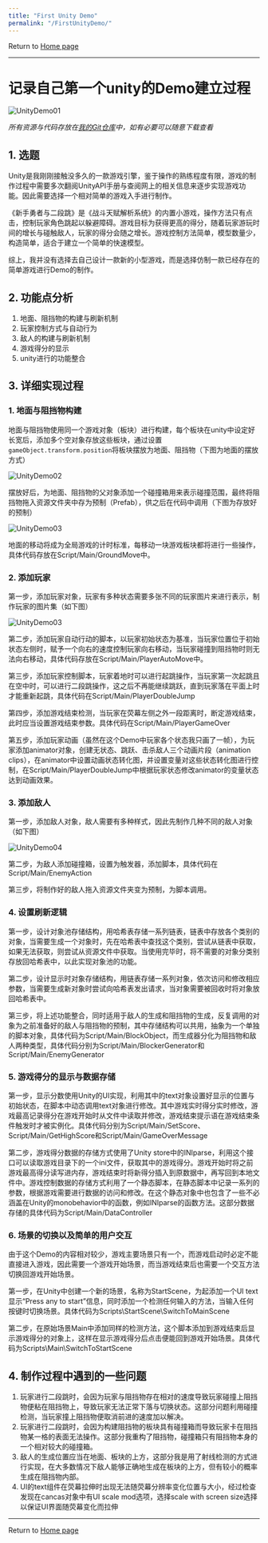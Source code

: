 ```yaml
---
title: "First Unity Demo"
permalink: "/FirstUnityDemo/"
---
```


Return to [Home page](https://Ginkgo51253.github.io/Home)

---

# 记录自己第一个unity的Demo建立过程


![UnityDemo01](https://github.com/Ginkgo51253/Ginkgo51253.github.io/blob/master/Pictures/FirstUnityDemo01.PNG?raw=true)


<i>所有资源与代码存放在[我的Git仓库](https://github.com/Ginkgo51253/GK_storage/blob/master/新手勇者与二段跳.zip)中，如有必要可以随意下载查看</i>

## 1. 选题

Unity是我刚刚接触没多久的一款游戏引擎，鉴于操作的熟练程度有限，游戏的制作过程中需要多次翻阅UnityAPI手册与查阅网上的相关信息来逐步实现游戏功能。因此需要选择一个相对简单的游戏入手进行制作。

《新手勇者与二段跳》是《战斗天赋解析系统》的内置小游戏，操作方法只有点击，控制玩家角色跳起以躲避障碍。游戏目标为获得更高的得分，随着玩家游玩时间的增长与碰触敌人，玩家的得分会随之增长。游戏控制方法简单，模型数量少，构造简单，适合于建立一个简单的快速模型。  

综上，我并没有选择去自己设计一款新的小型游戏，而是选择仿制一款已经存在的简单游戏进行Demo的制作。

## 2. 功能点分析

1. 地面、阻挡物的构建与刷新机制
2. 玩家控制方式与自动行为
3. 敌人的构建与刷新机制
4. 游戏得分的显示
5. unity进行的功能整合

## 3. 详细实现过程

### 1. 地面与阻挡物构建

地面与阻挡物使用同一个游戏对象（板块）进行构建，每个板块在unity中设定好长宽后，添加多个空对象存放这些板块，通过设置```gameObject.transform.position```将板块摆放为地面、阻挡物（下图为地面的摆放方式）


![UnityDemo02](https://github.com/Ginkgo51253/Ginkgo51253.github.io/blob/master/Pictures/FirstUnityDemo02.PNG?raw=true)


摆放好后，为地面、阻挡物的父对象添加一个碰撞箱用来表示碰撞范围，最终将阻挡物拖入资源文件夹中存为预制（Prefab），供之后在代码中调用（下图为存放好的预制）


![UnityDemo03](https://github.com/Ginkgo51253/Ginkgo51253.github.io/blob/master/Pictures/FirstUnityDemo03.PNG?raw=true)


地面的移动将成为全局游戏的计时标准，每移动一块游戏板块都将进行一些操作，具体代码存放在Script/Main/GroundMove中。

### 2. 添加玩家

第一步，添加玩家对象，玩家有多种状态需要多张不同的玩家图片来进行表示，制作玩家的图片集（如下图）


![UnityDemo03](https://github.com/Ginkgo51253/Ginkgo51253.github.io/blob/master/Pictures/FirstUnityDemo05.PNG?raw=true)


第二步，添加玩家自动行动的脚本，以玩家初始状态为基准，当玩家位置位于初始状态左侧时，赋予一个向右的速度控制玩家向右移动，当玩家碰撞到阻挡物时则无法向右移动，具体代码存放在Script/Main/PlayerAutoMove中。

第三步，添加玩家控制脚本，玩家着地时可以进行起跳操作，当玩家第一次起跳且在空中时，可以进行二段跳操作，这之后不再能继续跳跃，直到玩家落在平面上时才能重新起跳，具体代码在Script/Main/PlayerDoubleJump

第四步，添加游戏结束检测，当玩家在荧幕左侧之外一段距离时，断定游戏结束，此时应当设置游戏结束参数。具体代码在Script/Main/PlayerGameOver

第五步，添加玩家动画（虽然在这个Demo中玩家各个状态我只画了一帧），为玩家添加animator对象，创建无状态、跳跃、击杀敌人三个动画片段（animation clips），在animator中设置动画状态转化图，并设置变量对这些状态转化图进行控制，在Script/Main/PlayerDoubleJump中根据玩家状态修改animator的变量状态达到动画效果。

### 3. 添加敌人

第一步，添加敌人对象，敌人需要有多种样式，因此先制作几种不同的敌人对象（如下图）


![UnityDemo04](https://github.com/Ginkgo51253/Ginkgo51253.github.io/blob/master/Pictures/FirstUnityDemo04.PNG?raw=true)


第二步，为敌人添加碰撞箱，设置为触发器，添加脚本，具体代码在Script/Main/EnemyAction

第三步，将制作好的敌人拖入资源文件夹变为预制，为脚本调用。

### 4. 设置刷新逻辑

第一步，设计对象池存储结构，用哈希表存储一系列链表，链表中存放各个类别的对象，当需要生成一个对象时，先在哈希表中查找这个类别，尝试从链表中获取，如果无法获取，则尝试从资源文件中获取。当使用完毕时，将不需要的对象分类别存放回哈希表中，以此实现对象池的功能。

第二步，设计显示时对象存储结构，用链表存储一系列对象，依次访问和修改相应参数，当需要生成新对象时尝试向哈希表发出请求，当对象需要被回收时将对象放回哈希表中。

第三步，将上述功能整合，同时适用于敌人的生成和阻挡物的生成，反复调用的对象为之前准备好的敌人与阻挡物的预制，其中存储结构可以共用，抽象为一个单独的脚本对象，具体代码为Script/Main/BlockObject，而生成器分化为阻挡物和敌人两种类型，具体代码分别为Script/Main/BlockerGenerator和Script/Main/EnemyGenerator

### 5. 游戏得分的显示与数据存储

第一步，显示分数使用Unity的UI实现，利用其中的text对象设置好显示的位置与初始状态，在脚本中动态调用text对象进行修改。其中游戏实时得分实时修改，游戏最高记录得分在游戏开始时从文件中读取并修改，游戏结束提示语在游戏结束条件触发时才被实例化。具体代码分别为Script/Main/SetScore、Script/Main/GetHighScore和Script/Main/GameOverMessage

第二步，游戏得分数据的存储方式使用了Unity store中的INIparse，利用这个接口可以读取游戏目录下的一个ini文件，获取其中的游戏得分。游戏开始时将之前游戏最高得分读写进内存，游戏结束时将新得分插入到原数据中，再写回到本地文件中。游戏控制数据的存储方式利用了一个静态脚本，在静态脚本中记录一系列的参数，根据游戏需要进行数据的访问和修改。在这个静态对象中也包含了一些不必涵盖在Unity的monobehavior中的函数，例如INIparse的函数方法。这部分数据存储的具体代码为Script/Main/DataController

### 6. 场景的切换以及简单的用户交互

由于这个Demo的内容相对较少，游戏主要场景只有一个，而游戏启动时必定不能直接进入游戏，因此需要一个游戏开始场景，而当游戏结束后也需要一个交互方法切换回游戏开始场景。

第一步，在Unity中创建一个新的场景，名称为StartScene，为起添加一个UI text显示“Press any to start”信息，同时添加一个检测任何输入的方法，当输入任何按键时切换场景。具体代码为Scripts\StartScene\SwitchToMainScene

第二步，在原始场景Main中添加同样的检测方法，这个脚本添加到游戏结束后显示游戏得分的对象上，这样在显示游戏得分后点击便能回到游戏开始场景。具体代码为Scripts\Main\SwitchToStartScene

## 4. 制作过程中遇到的一些问题

1. 玩家进行二段跳时，会因为玩家与阻挡物存在相对的速度导致玩家碰撞上阻挡物便粘在阻挡物上，导致玩家无法正常下落与切换状态。这部分问题利用碰撞检测，当玩家撞上阻挡物便取消前进的速度加以解决。
2. 玩家进行二段跳时，会因为构建阻挡物的板块具有碰撞箱而导致玩家卡在阻挡物某一格的表面无法操作。这部分我重构了阻挡物，碰撞箱只有阻挡物本身的一个相对较大的碰撞箱。
3. 敌人的生成位置应当在地面、板块的上方，这部分我是用了射线检测的方式进行实现，在大多数情况下敌人能够正确地生成在板块的上方，但有较小的概率生成在阻挡物内部。
4. UI的text组件在荧幕拉伸时出现无法随荧幕分辨率变化位置与大小，经过检查发现在cancas对象中有UI scale mod选项，选择scale with screen size选择以保证UI界面随荧幕变化而拉伸

---

Return to [Home page](https://Ginkgo51253.github.io/Home)

